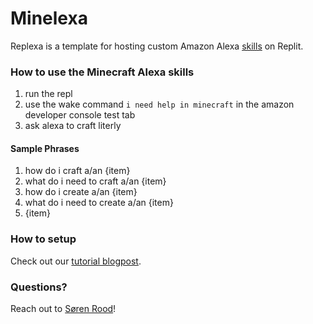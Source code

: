 # Minelexa
Replexa is a template for hosting custom Amazon Alexa [skills](https://www.amazon.com/alexa-skills/b?ie=UTF8&node=13727921011) on Replit.



### How to use the Minecraft Alexa skills
1. run the repl
2. use the wake command `i need help in minecraft` in the amazon developer console test tab
2. ask alexa to craft literly 

#### Sample Phrases
1. how do i craft a/an {item}
2. what do i need to craft a/an {item}
3. how do i create a/an {item}
4. what do i need to create a/an {item}
5. {item}

### How to setup
Check out our [tutorial blogpost](https://blog.replit.com/replexa).

### Questions?
Reach out to [Søren Rood](https://twitter.com/roodsoren)!